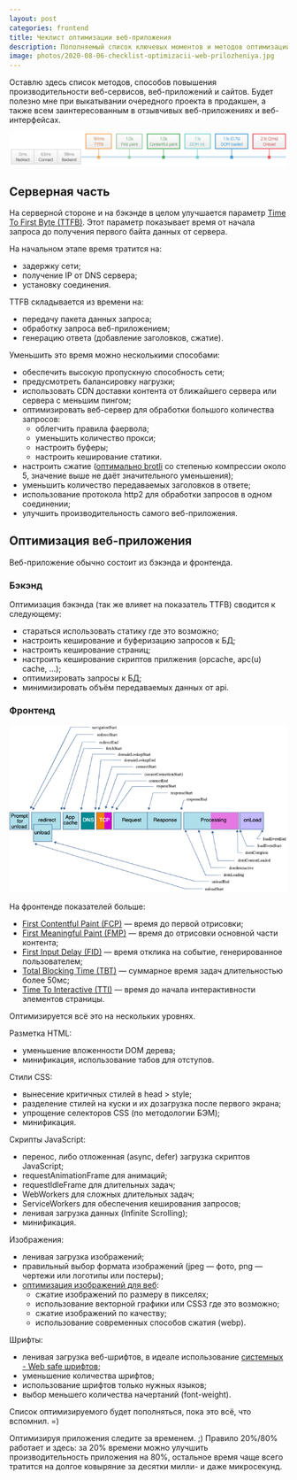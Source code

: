 ```yaml
---
layout: post
categories: frontend
title: Чеклист оптимизации веб-приложения
description: Пополняемый список ключевых моментов и методов оптимизации сайтов и веб-приложений. Методы направлены на ускорение загрузки страниц и уменьшение времени отклика, что полжительно сказывается на пользовательском опыте.
image: photos/2020-08-06-checklist-optimizacii-web-prilozheniya.jpg
---
```


Оставлю здесь список методов, способов повышения производительности веб-сервисов, веб-приложений и сайтов.
Будет полезно мне при выкатывании очередного проекта в продакшен,
а также всем заинтересованным в отзывчивых веб-приложениях и веб-интерфейсах.

![Тайминги загрузки страницы](/photos/timings_simple.png)

## Серверная часть

На серверной стороне и на бэкэнде в целом улучшается параметр [Time To First Byte (TTFB)](https://developer.mozilla.org/ru/docs/%D0%A1%D0%BB%D0%BE%D0%B2%D0%B0%D1%80%D1%8C/time_to_first_byte).
Этот параметр показывает время от начала запроса до получения первого байта данных от сервера.

На начальном этапе время тратится на:

- задержку сети;
- получение IP от DNS сервера;
- установку соединения.

TTFB складывается из времени на:

- передачу пакета данных запроса;
- обработку запроса веб-приложением;
- генерацию ответа (добавление заголовков, сжатие).

Уменьшить это время можно несколькими способами:

- обеспечить высокую пропускную способность сети;
- предусмотреть балансировку нагрузки;
- использовать CDN доставки контента от ближайшего сервера или сервера с меньшим пингом;
- оптимизировать веб-сервер для обработки большого количества запросов:
  - облегчить правила фаервола;
  - уменьшить количество прокси;
  - настроить буферы;
  - настроить кеширование статики.
- настроить сжатие ([оптимально brotli](https://habr.com/ru/company/ruvds/blog/499278/) со степенью компрессии около 5, значение выше не даёт значительного уменьшения);
- уменьшить количество передаваемых заголовков в ответе;
- использование протокола http2 для обработки запросов в одном соединении;
- улучшить производительность самого веб-приложения.

## Оптимизация веб-приложения

Веб-приложение обычно состоит из бэкэнда и фронтенда.

### Бэкэнд

Оптимизация бэкэнда (так же влияет на показатель TTFB) сводится к следующему:

  - стараться использовать статику где это возможно;
  - настроить кеширование и буферизацию запросов к БД;
  - настроить кеширование страниц;
  - настроить кеширование скриптов прилжения (opcache, apc(u) cache, ...);
  - оптимизировать запросы к БД;
  - минимизировать объём передаваемых данных от api.

### Фронтенд

![Тайминги загрузки страницы сайта (источник: developer.mozilla.org)](/photos/navigation_resource_timings.png)

На фронтенде показателей больше:

- [First Contentful Paint (FCP)](https://developer.mozilla.org/ru/docs/%D0%A1%D0%BB%D0%BE%D0%B2%D0%B0%D1%80%D1%8C/First_contentful_paint) &mdash; время до первой отрисовки;
- [First Meaningful Paint (FMP)](https://developer.mozilla.org/ru/docs/%D0%A1%D0%BB%D0%BE%D0%B2%D0%B0%D1%80%D1%8C/first_meaningful_paint) &mdash; время до отрисовки основной части контента;
- [First Input Delay (FID)](https://developer.mozilla.org/ru/docs/%D0%A1%D0%BB%D0%BE%D0%B2%D0%B0%D1%80%D1%8C/First_input_delay) &mdash; время отклика на событие, генерированное пользователем;
- [Total Blocking Time (TBT)](https://web.dev/tbt/) &mdash; суммарное время задач длительностью более 50мс;
- [Time To Interactive (TTI)](https://developer.mozilla.org/ru/docs/%D0%A1%D0%BB%D0%BE%D0%B2%D0%B0%D1%80%D1%8C/Time_to_interactive) &mdash; время до начала интерактивности элементов страницы.

Оптимизируется всё это на нескольких уровнях.

Разметка HTML:

- уменьшение вложенности DOM дерева;
- минификация, использование табов для отступов.

Стили CSS:

- вынесение критичных стилей в head > style;
- разделение стилей на куски и их дозагрузка после первого экрана;
- упрощение селекторов CSS (по методологии БЭМ);
- минификация.

Скрипты JavaScript:

- перенос, либо отложенная (async, defer) загрузка скриптов JavaScript;
- requestAnimationFrame для анимаций;
- requestIdleFrame для длительных задач;
- WebWorkers для сложных длительных задач;
- ServiceWorkers для обеспечения кеширования запросов;
- ленивая загрузка данных (Infinite Scrolling);
- минификация.

Изображения:

- ленивая загрузка изображений;
- правильный выбор формата изображений (jpeg &mdash; фото, png &mdash; чертежи или логотипы или постеры);
- [оптимизация изображений для веб](/blog/frontend/imagemagick-convert-optimization-snippets):
  - сжатие изображений по размеру в пикселях;
  - использование векторной графики или CSS3 где это возможно;
  - сжатие изображений по качеству;
  - использование современных способов сжатия (webp).

Шрифты:

- ленивая загрузка веб-шрифтов, в идеале использование [системных - Web safe шрифтов](/blog/frontend/most-recent-variant-of-css-system-font-families);
- уменьшение количества шрифтов;
- использование шрифтов только нужных языков;
- выбор меньшего количества начертаний (font-weight).

Список оптимизируемого будет пополняться, пока это всё, что вспомнил. =)

Оптимизируя приложения следите за временем. ;) Правило 20%/80% работает и здесь:
за 20% времени можно улучшить производительность приложения на 80%, остальное время
чаще всего тратится на долгое ковыряние за десятки милли- и даже микросекунд.
